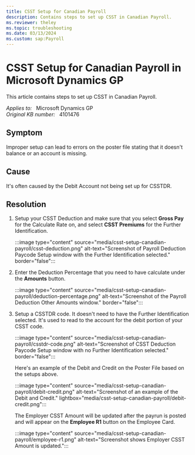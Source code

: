 ```yaml
---
title: CSST Setup for Canadian Payroll
description: Contains steps to set up CSST in Canadian Payroll.
ms.reviewer: theley
ms.topic: troubleshooting
ms.date: 03/13/2024
ms.custom: sap:Payroll
---
```

# CSST Setup for Canadian Payroll in Microsoft Dynamics GP

This article contains steps to set up CSST in Canadian Payroll.

_Applies to:_ &nbsp; Microsoft Dynamics GP  
_Original KB number:_ &nbsp; 4101476

## Symptom

Improper setup can lead to errors on the poster file stating that it doesn't balance or an account is missing.

## Cause

It's often caused by the Debit Account not being set up for CSSTDR.

## Resolution

1. Setup your CSST Deduction and make sure that you select **Gross Pay** for the Calculate Rate on, and select **CSST Premiums** for the Further Identification.

    :::image type="content" source="media/csst-setup-canadian-payroll/csst-deduction.png" alt-text="Screenshot of Payroll Deduction Paycode Setup window with the Further Identification selected." border="false":::

1. Enter the Deduction Percentage that you need to have calculate under the **Amounts** button.

    :::image type="content" source="media/csst-setup-canadian-payroll/deduction-percentage.png" alt-text="Screenshot of the Payroll Deduction Other Amounts window." border="false":::

1. Setup a CSSTDR code. It doesn't need to have the Further Identification selected. It's used to read to the account for the debit portion of your CSST code.

    :::image type="content" source="media/csst-setup-canadian-payroll/csstdr-code.png" alt-text="Screenshot of CSST Deduction Paycode Setup window with no Further Identification selected." border="false":::

    Here's an example of the Debit and Credit on the Poster File based on the setups above.

    :::image type="content" source="media/csst-setup-canadian-payroll/debit-credit.png" alt-text="Screenshot of an example of the Debit and Credit." lightbox="media/csst-setup-canadian-payroll/debit-credit.png":::

    The Employer CSST Amount will be updated after the payrun is posted and will appear on the **Employee R1** button on the Employee Card.

    :::image type="content" source="media/csst-setup-canadian-payroll/employee-r1.png" alt-text="Screenshot shows Employer CSST Amount is updated.":::
